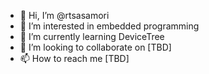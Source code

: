- 👋 Hi, I’m @rtsasamori
- 👀 I’m interested in embedded programming
- 🌱 I’m currently learning DeviceTree
- 💞️ I’m looking to collaborate on [TBD]
- 📫 How to reach me [TBD]

<!---
rtsasamori/rtsasamori is a ✨ special ✨ repository because its `README.md` (this file) appears on your GitHub profile.
You can click the Preview link to take a look at your changes.
--->

